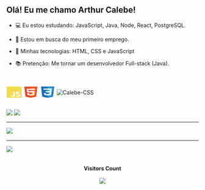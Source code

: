 ## Olá! Eu me chamo Arthur Calebe!

- 💻 Eu estou estudando: JavaScript, Java, Node, React, PostgreSQL.
- 💼 Estou em busca do meu primeiro emprego.
- 📝 Minhas tecnologias: HTML, CSS e JavaScript
- 📚 Pretenção: Me tornar um desenvolvedor Full-stack (Java).
  
  ##
  
<div style="display: inline_block"><br>
  <img align="center" alt="Calebe-Js" height="30" width="40" src="https://raw.githubusercontent.com/devicons/devicon/master/icons/javascript/javascript-plain.svg">
  <img align="center" alt="Calebe-HTML" height="30" width="40" src="https://raw.githubusercontent.com/devicons/devicon/master/icons/html5/html5-original.svg">
  <img align="center" alt="Calebe-CSS" height="30" width="40" src="https://raw.githubusercontent.com/devicons/devicon/master/icons/css3/css3-original.svg">
      <img align="center" alt="Calebe-CSS" height="30" width="40" src="https://cdn.iconscout.com/icon/free/png-512/free-java-logo-icon-download-in-svg-png-gif-file-formats--programming-language-coding-logos-icons-1720088.png?f=webp&w=256">
</div>

  ##
 
<div> 
  <a href="https://www.instagram.com/arthurcalebe__?igsh=dDVkMTVxZzIxZ3Nz" target="_blank"><img src="https://img.shields.io/badge/-Instagram-%23E4405F?style=for-the-badge&logo=instagram&logoColor=white" target="_blank"></a>
  <a href="https://www.linkedin.com/in/arthur-calebe-a411b9319/" target="_blank"><img src="https://img.shields.io/badge/-LinkedIn-%230077B5?style=for-the-badge&logo=linkedin&logoColor=white" target="_blank"></a> 
  
</div>

<hr>

<div>
 <img src= "https://github-readme-stats.vercel.app/api?username=Arthur-Calebe&theme=transparent&bg_color=000&border_color=30A3DC&show_icons=true&icon_color=30A3DC&title_color=E94D5F&text_color=FFF" target="_blank">
</div>

<hr>
<div>
  <img src="https://github-readme-stats-git-masterrstaa-rickstaa.vercel.app/api/top-langs/?username=Arthur-Calebe&layout=compact&bg_color=000&border_color=30A3DC&title_color=E94D5F&text_color=FFF" target="_blank">
</div>

<div align="center">
<br><p align="centre"><b>Visitors Count</b></p>  
<p align="center"><img align="center" src="https://profile-counter.glitch.me/{Arthur-Calebe}/count.svg" /></p> 
<br></div>
